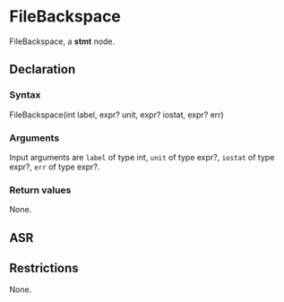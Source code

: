 <!-- This is an automatically generated file. Do not edit it manually. -->

# FileBackspace

FileBackspace, a **stmt** node.

## Declaration

### Syntax

FileBackspace(int label, expr? unit, expr? iostat, expr? err)

### Arguments
Input arguments are `label` of type int, `unit` of type expr?, `iostat` of type expr?, `err` of type expr?.

### Return values

None.

## ASR

<!-- Generate ASR using pickle. -->

## Restrictions

<!-- Generated from asr_verify.cpp. -->
None.